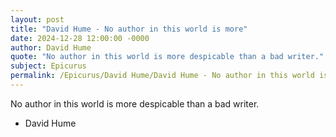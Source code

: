 ```yaml
---
layout: post
title: "David Hume - No author in this world is more"
date: 2024-12-28 12:00:00 -0000
author: David Hume
quote: "No author in this world is more despicable than a bad writer."
subject: Epicurus
permalink: /Epicurus/David Hume/David Hume - No author in this world is more
---
```


No author in this world is more despicable than a bad writer.

- David Hume

